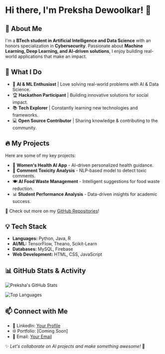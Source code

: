 # Hi there, I'm Preksha Dewoolkar! 👋

## 🚀 About Me
I'm a **BTech student in Artificial Intelligence and Data Science** with an honors specialization in **Cybersecurity**. Passionate about **Machine Learning, Deep Learning, and AI-driven solutions**, I enjoy building real-world applications that make an impact.  

## 🌟 What I Do
- 🧠 **AI & ML Enthusiast** | Love solving real-world problems with AI & Data Science.  
- 🏆 **Hackathon Participant** | Building innovative solutions for social impact.  
- 📚 **Tech Explorer** | Constantly learning new technologies and frameworks.  
- 💻 **Open Source Contributor** | Sharing knowledge & contributing to the community.  

## 🔥 My Projects
Here are some of my key projects:

- 🏥 **Women's Health AI App** - AI-driven personalized health guidance.  
- 💬 **Comment Toxicity Analysis** - NLP-based model to detect toxic comments.  
- 🍽 **AI Food Waste Management** - Intelligent suggestions for food waste reduction.  
- 📊 **Student Performance Analysis** - Data-driven insights for academic success.  

📌 Check out more on my [GitHub Repositories](https://github.com/preksha2166)!

## 💡 Tech Stack
- **Languages:** Python, Java, R
- **AI/ML:** TensorFlow, Theano, Scikit-Learn
- **Databases:** MySQL, Firebase
- **Web Development:** HTML, CSS, JavaScript

## 📊 GitHub Stats & Activity

![Preksha's GitHub Stats](https://github-readme-stats.vercel.app/api?username=preksha2166&show_icons=true&theme=radical)

![Top Languages](https://github-readme-stats.vercel.app/api/top-langs/?username=preksha2166&layout=compact&theme=radical)

## 📫 Connect with Me
- 💼 LinkedIn: [Your Profile](#)
- 🌐 Portfolio: [Coming Soon]
- 📩 Email: [Your Email](#)

✨ _Let's collaborate on AI projects and make something awesome!_ 🚀
